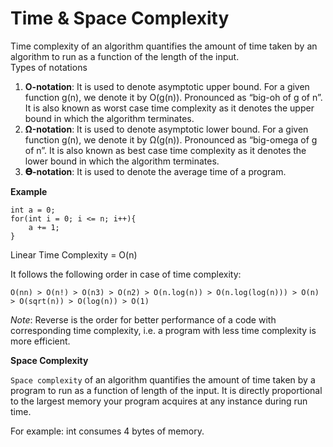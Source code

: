 # Time & Space Complexity
Time complexity of an algorithm quantifies the amount of time taken by an algorithm to run as a function of the length of the input.<br>
Types of notations<br>
1. **O-notation**: It is used to denote asymptotic upper bound. For a given function g(n), we denote it by O(g(n)). Pronounced as “big-oh of g of n”. It is also known as worst case time complexity as it denotes the upper bound in which the algorithm terminates. 
2. **Ω-notation**: It is used to denote asymptotic lower bound. For a given function g(n), we denote it by Ω(g(n)). Pronounced as “big-omega of g of n”. It is also known as best case time complexity as it denotes the lower bound in which the algorithm terminates. 
3. **𝚯-notation**: It is used to denote the average time of a program. <br>

**Example**
```
int a = 0;
for(int i = 0; i <= n; i++){
    a += 1;
}
```
Linear Time Complexity = O(n) <br>

It follows the following order in case of time complexity: 

`O(nn) > O(n!) > O(n3) > O(n2) > O(n.log(n)) > O(n.log(log(n))) > O(n) > O(sqrt(n)) > O(log(n)) > O(1)` <br>

*Note*: Reverse is the order for better performance of a code with corresponding time complexity, i.e. a program with less time complexity is more efficient. <br>

**Space Complexity**<br>

`Space complexity` of an algorithm quantifies the amount of time taken by a program to run as a function of length of the input. It is directly proportional to the largest memory your program acquires at any instance during run time.<br>

For example: int consumes 4 bytes of memory.